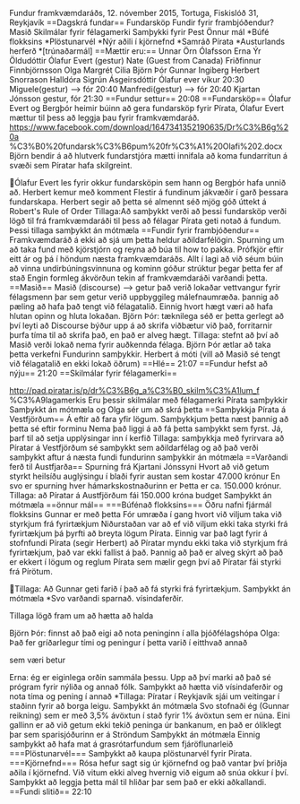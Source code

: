Fundur framkvæmdaráðs, 12. nóvember 2015, Tortuga, Fiskislóð 31,
Reykjavík
==Dagskrá fundar==
Fundarsköp
Fundir fyrir frambjóðendur?
Masið
Skilmálar fyrir félagamerki
Samþykki fyrir Pest
Önnur mál
*Búfé flokksins
*Plöstunarvél
*Nýr aðili í kjörnefnd
*Samráð Pírata
*Austurlands herferð
*[trúnaðarmál]
==Mættir eru:==
Unnar Örn Ólafsson
Erna Ýr Öldudóttir
Ólafur Evert (gestur)
Nate (Guest from Canada)
Friðfinnur Finnbjörnsson
Olga Margrét Cilia
Björn Þór
Gunnar Ingiberg
Herbert Snorrason
Halldóra Sigrún Ásgeirsdóttir
Ólafur ever víkur 20:30
Miguele(gestur) --> fór 20:40
Manfredi(gestur) --> fór 20:40
Kjartan Jónsson gestur, fór 21:30
==Fundur settur==
20:08
==Fundarsköp==
Ólafur Evert og Bergþór heimir búinn að gera fundarsköp fyrir
Pírata, Ólafur Evert mættur til þess að leggja þau fyrir
framkvæmdaráð.
https://www.facebook.com/download/1647341352190635/Dr%C3%B6g%20a
%C3%B0%20fundarsk%C3%B6pum%20fr%C3%A1%20Olafi%202.docx
Björn bendir á að hlutverk fundarstjóra mætti innifala að koma
fundarritun á svæði sem Píratar hafa skilgreint.

Ólafur Evert les fyrir okkur fundarsköpin sem hann og Bergþór hafa
unnið að.
Herbert kemur með komment
Flestir á fundinum jákvæðir í garð þessara fundarskapa.
Herbert segir að þetta sé almennt séð mjög góð úttekt á Robert's
Rule of Order
Tillaga:Að samþykkt verði að þessi fundarsköp verði lögð til frá
framkvæmdaráði til þess að félagar Pírata geti notað á fundum.
Þessi tillaga samþykkt án mótmæla
==Fundir fyrir frambjóðendur==
Framkvæmdaráð á ekki að sjá um þetta heldur aðildarfélögin.
Spurning um að taka fund með kjörstjórn og reyna að búa til how to
pakka.
Prófkjör eftir eitt ár og þá í höndum næsta framkvæmdaráðs.
Allt í lagi að við séum búin að vinna undirbúningsvinnuna og kominn
góður strúktur þegar þetta fer af stað
Engin formleg ákvörðun tekin af framkvæmdaráði varðandi þetta.
==Masið==
Masið (discourse) --> getur það verið lokaðar vettvangur fyrir
félagsmenn þar sem getur verið uppbyggileg málefnaumræða. þannig að
pæling að hafa það tengt við félagatalið. Einnig hvort hægt væri að
hafa hlutan opinn og hluta lokaðan.
Björn Þór: tæknilega séð er þetta gerlegt að því leyti að Discourse
býður upp á að skrifa viðbætur við það, forritarnir þurfa tíma til
að skrifa það, en það er alveg hægt.
Tillaga: stefnt að því að Masið verði lokað nema fyrir auðkennda
félaga. Björn Þór ætlar að taka þetta verkefni
Fundurinn samþykkir. Herbert á móti (vill að Masið sé tengt við
félagatalið en ekki lokað öðrum)
==Hlé==
21:07
==Fundur hefst að nýju==
21:20
==Skilmálar fyrir félagamerki==

http://pad.piratar.is/p/dr%C3%B6g_a%C3%B0_skilm%C3%A1lum_f
%C3%A9lagamerkis
Eru þessir skilmálar með félagamerki Pírata samþykkir
Samþykkt án mótmæla og Olga sér um að skrá þetta
==Samþykkja Pírata á Vestfjörðum==
Á eftir að fara yfir lögum.
Samþykkjum þetta næst þannig að þetta sé eftir forminu
Nema það liggi á að fá þetta samþykkt sem fyrst. Já, þarf til að
setja upplýsingar inn í kerfið
Tillaga: samþykkja með fyrirvara að Píratar á Vestfjörðum sé
samþykkt sem aðildarfélag og að það verði samþykkt aftur á næsta
fundi
fundurinn samþykkir án mótmæla
==Varðandi ferð til Austfjarða==
Spurning frá Kjartani Jónssyni
Hvort að við getum styrkt heilsíðu auglýsingu í blaði fyrir austan
sem kostar 47.000 krónur
En svo er spurning hver hámarkskostnaðurinn er
Þetta er ca. 150.000 krónur.
Tillaga: að Píratar á Austfjörðum fái 150.000 króna budget
Samþykkt án mótmæla
==önnur mál==
===Búfénað flokksins===
Öðru nafni fjármál flokksins
Gunnar er með þetta
Fór umræða í gang hvort við viljum taka við styrkjum frá fyrirtækjum
Niðurstaðan var að ef við viljum ekki taka styrki frá fyrirtækjum þá
þyrfti að breyta lögum Pírata. Einnig var það lagt fyrir á
stofnfundi Pírata (segir Herbert) að Píratar myndu ekki taka við
styrkjum frá fyrirtækjum, það var ekki fallist á það. Þannig að það
er alveg skýrt að það er ekkert í lögum og reglum Pírata sem mælir
gegn því að Píratar fái styrki frá Pírötum.

Tillaga: Að Gunnar geti farið í það að fá styrki frá fyrirtækjum.
Samþykkt án mótmæla
*Svo varðandi sparnað.
vísindaferðir.

Tillaga lögð fram um að hætta að halda

Björn Þór: finnst að það eigi að nota peninginn í alla
þjóðfélagshópa
Olga: Það fer gríðarlegur tími og peningur í þetta
varið í eitthvað annað

sem væri betur

Erna: ég er eiginlega orðin sammála þessu. Upp að því marki að það
sé prógram fyrir nýliða og annað fólk.
Samþykkt að hætta við vísindaferðir og nota tíma og pening í annað
*Tillaga: Píratar í Reykjavík sjái um veitingar í staðinn fyrir að
borga leigu.
Samþykkt án mótmæla
Svo stofnaði ég (Gunnar reikning) sem er með 3,5% ávöxtun í stað
fyrir 1% ávöxtun sem er núna. Eini gallinn er að við getum ekki
tekið peninga úr bankanum, en það er ólíklegt þar sem sparisjóðurinn
er á Ströndum
Samþykkt án mótmæla
Einnig samþykkt að hafa mat á grasrótarfundum sem fjáröflunarleið
===Plöstunarvél===
Samþykkt að kaupa plöstunarvél fyrir Pírata.
===Kjörnefnd===
Rósa hefur sagt sig úr kjörnefnd og það vantar því þriðja aðila í
kjörnefnd. Við vitum ekki alveg hvernig við eigum að snúa okkur í
því.
Samþykkt að leggja þetta mál til hliðar þar sem það er ekki
aðkallandi.
==Fundi slitið==
22:10

